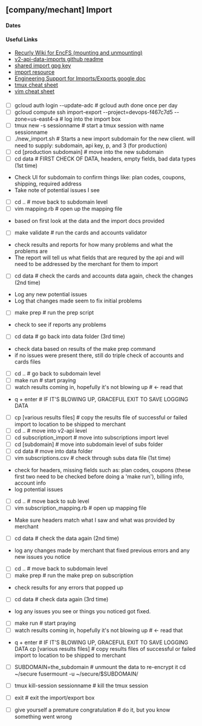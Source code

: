 ## [company/mechant] Import
#### Dates
#### Useful Links
* [Recurly Wiki for EncFS (mounting and unmounting)](https://wiki.recurly.net/display/DEV/How+to+use+EncFS)
* [v2-api-data-imports github readme](https://github.com/recurly/v2-api-data-imports)
* [shared import gpg key](https://wiki.recurly.net/display/SE/Shared+Import+GPG+Key)
* [import resource](https://wiki.recurly.net/display/SUP/Import+Resource)
* [Engineering Support for Imports/Exports google doc](https://docs.google.com/spreadsheets/d/1e3_b9XlRH2rwbUxARbHT8LBERtseGDX8LiknaA_Fu8k/edit#gid=0)
* [tmux cheat sheet](https://tmuxcheatsheet.com/)
* [vim cheat sheet](https://vim.rtorr.com/)
####
- [ ] gcloud auth login --update-adc                                                    # gcloud auth done once per day
- [ ] gcloud compute ssh import-export --project=devops-f467c7d5 --zone=us-east4-a      # log into the import box
- [ ] tmux new -s sessionname                                                           # start a tmux session with name sessionname
- [ ] ./new_import.sh                                                                   # Starts a new import subdomain for the new client. will need to supply: subdomain, api key, p, and 3 (for production)
- [ ] cd [production subdomain]                                                         # move into the new subdomain
- [ ] cd data                                                                           # FIRST CHECK OF DATA, headers, empty fields, bad data types (1st time)
* Check UI for subdomain to confirm things like: plan codes, coupons, shipping, required address
* Take note of potential issues I see
- [ ] cd ..                                                                             # move back to subdomain level
- [ ] vim mapping.rb                                                                    # open up the mapping file
* based on first look at the data and the import docs provided
- [ ] make validate                                                                     # run the cards and accounts validator
* check results and reports for how many problems and what the problems are
* The report will tell us what fields that are requred by the api and will need to be addressed by the merchant for them to import
- [ ] cd data                                                                           # check the cards and accounts data again, check the changes (2nd time)
* Log any new potential issues
* Log that changes made seem to fix initial problems
- [ ] make prep                                                                         # run the prep script
* check to see if reports any problems
- [ ] cd data                                                                           # go back into data folder (3rd time)
* check data based on results of the make prep command
* if no issues were present there, still do triple check of accounts and cards files
- [ ] cd ..                                                                             # go back to subdomain level
- [ ] make run                                                                          # start praying
- [ ] watch results coming in, hopefully it's not blowing up                            # <- read that
* q + enter                                                                           # IF IT'S BLOWING UP, GRACEFUL EXIT TO SAVE LOGGING DATA
- [ ] cp [various results files]                                                        # copy the results file of successful or failed import to location to be shipped to merchant
- [ ] cd ..                                                                             # move into v2-api level
- [ ] cd subscription_import                                                            # move into subscriptions import level
- [ ] cd [subdomain]                                                                    # move into subdomain level of subs folder
- [ ] cd data                                                                           # move into data folder
- [ ] vim subscriptions.csv                                                             # check through subs data file (1st time)
* check for headers, missing fields such as: plan codes, coupons (these first two need to be checked before doing a 'make run'), billing info, account info
* log potential issues
- [ ] cd ..                                                                             # move back to sub level
- [ ] vim subscription_mapping.rb                                                       # open up mapping file
* Make sure headers match what I saw and what was provided by merchant
- [ ] cd data                                                                           # check the data again (2nd time)
* log any changes made by merchant that fixed previous errors and any new issues you notice
- [ ] cd ..                                                                             # move back to subdomain level
- [ ] make prep                                                                         # run the make prep on subscription
* check results for any errors that popped up
- [ ] cd data                                                                           # check data again (3rd time)
* log any issues you see or things you noticed got fixed.
- [ ] make run                                                                          # start praying
- [ ] watch results coming in, hopefully it's not blowing up                            # <- read that
* q + enter                                                                             # IF IT'S BLOWING UP, GRACEFUL EXIT TO SAVE LOGGING DATA
cp [various results files]                                                              # copy results files of successful or failed import to location to be shipped to merchant
- [ ] SUBDOMAIN=the_subdomain                                                           # unmount the data to re-encrypt it
cd ~/secure
fusermount -u ~/secure/$SUBDOMAIN/
- [ ] tmux kill-session sessionname                                                     # kill the tmux session
- [ ] exit                                                                              # exit the import/export box
- [ ] give yourself a premature congratulation                                          # do it, but you know something went wrong

